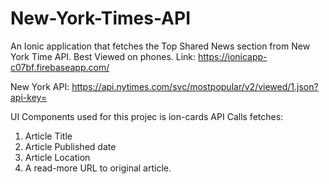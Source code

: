# New-York-Times-API
An Ionic application that fetches the Top Shared News section from New York Time API. 
Best Viewed on phones. 
Link: https://ionicapp-c07bf.firebaseapp.com/

New York API: https://api.nytimes.com/svc/mostpopular/v2/viewed/1.json?api-key=

UI Components used for this projec is ion-cards
API Calls fetches:
  1. Article Title
  2. Article Published date
  3. Article Location
  4. A read-more URL to original article.
